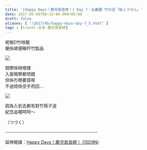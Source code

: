 ```yaml
---
title: '[Happy Days！鹿児島宮崎！] Day 7：仙巌園 竹の店「紙ふうせん」'
date: 2017-05-05T09:33:00.000+08:00
draft: false
aliases: [ "/2017/05/happy-days-day-7_5.html" ]
tags : [travel-日本-鹿兒島宮崎]
---
```


呢樹D竹咁靚  
梗係順便睇吓竹製品  

![](/images/kojkmi7d13.jpg)

間嘢係咁嘅樣  
入面嘅嘢都唔錯  
但係冇嘢要買呀  
不過唔係空手而回...  

![](/images/kojkmi7d13a.jpg)

因為入到去都有對竹筷子送  
紀念品喔呵呵～  
  
  
（つづく）  
  
\-----------------------------------------------  
  
延伸閱讀：[Happy Days！鹿児島宮崎！ (10D9N)](https://hidie.net/kojkmi10d9n/)
